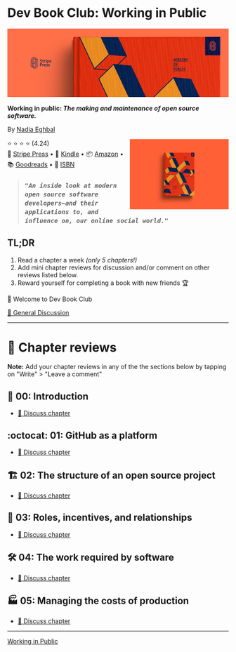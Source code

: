 # Dev Book Club: Working in Public

[![Working in Public](./media/stripe-press-wip-banner.png)](https://amzn.to/3oewXJs)

**Working in public: *The making and maintenance of open source software.***

By [Nadia Eghbal](https://www.goodreads.com/author/show/15901359.Nadia_Eghbal) 

<img src="./media/wip-book.jpg" align="right" alt="Working in public book" width="225">
<p align="left">⭐️ ⭐️ ⭐️ ⭐️ (4.24)
 <br>📖 <a href="https://press.stripe.com/">Stripe Press</a> 
• 📱 <a href="https://amzn.to/3ohZkpU">Kindle</a>
• 📦 <a href="https://amzn.to/3oewXJs">Amazon</a>
• 📚 <a href="https://www.goodreads.com/book/show/54140556-working-in-public">Goodreads</a>
• 🔎 <a href="https://isbnsearch.org/isbn/0578675862">ISBN</a></p>

> ### *`"An inside look at modern open source software developers—and their applications to, and influence on, our online social world."`*


## TL;DR

1. Read a chapter a week *(only 5 chapters!)*
2. Add mini chapter reviews for discussion and/or comment on other reviews listed below.
3. Reward yourself for completing a book with new friends 🏆

👋 Welcome to Dev Book Club

[💬 General Discussion](https://www.notion.so/2852d9cda839429abda3690dd7864527)

---

# 📖 Chapter reviews

**Note:** Add your chapter reviews in any of the the sections below by tapping on "Write" > "Leave a comment"


## :wave: 00: Introduction
* [💬 Discuss chapter](https://github.com/dev-book-club/working-in-public/discussions/1)

## :octocat: 01: GitHub as a platform
* [💬 Discuss chapter](https://github.com/dev-book-club/working-in-public/discussions/2)

## :building_construction: 02: The structure of an open source project
* [💬 Discuss chapter](https://github.com/dev-book-club/working-in-public/discussions/3)

## 👥 03: Roles, incentives, and relationships 
* [💬 Discuss chapter](https://github.com/dev-book-club/working-in-public/discussions/4)

## 🛠 04: The work required by software
* [💬 Discuss chapter](https://github.com/dev-book-club/working-in-public/discussions/5)

## 🏭 05: Managing the costs of production
* [💬 Discuss chapter](https://github.com/dev-book-club/working-in-public/discussions/6)

---


[Working in Public](https://amzn.to/3ohZkpU)
